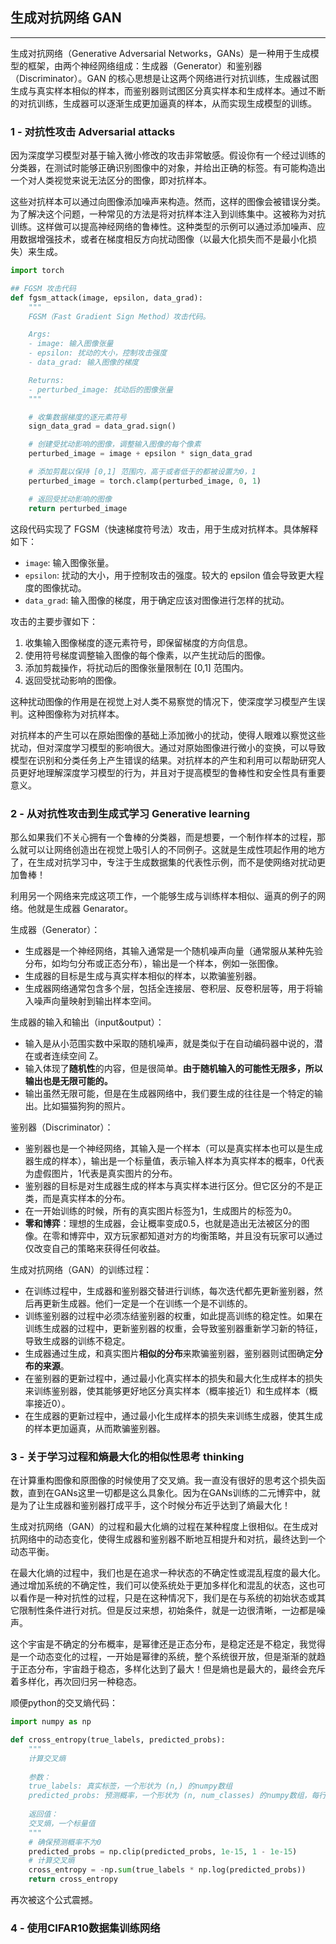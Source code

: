## 生成对抗网络 GAN

---

生成对抗网络（Generative Adversarial Networks，GANs）是一种用于生成模型的框架，由两个神经网络组成：生成器（Generator）和鉴别器（Discriminator）。GAN 的核心思想是让这两个网络进行对抗训练，生成器试图生成与真实样本相似的样本，而鉴别器则试图区分真实样本和生成样本。通过不断的对抗训练，生成器可以逐渐生成更加逼真的样本，从而实现生成模型的训练。

### 1 - 对抗性攻击 Adversarial attacks

因为深度学习模型对基于输入微小修改的攻击非常敏感。假设你有一个经过训练的分类器，在测试时能够正确识别图像中的对象，并给出正确的标签。有可能构造出一个对人类视觉来说无法区分的图像，即对抗样本。

这些对抗样本可以通过向图像添加噪声来构造。然而，这样的图像会被错误分类。为了解决这个问题，一种常见的方法是将对抗样本注入到训练集中。这被称为对抗训练。这样做可以提高神经网络的鲁棒性。这种类型的示例可以通过添加噪声、应用数据增强技术，或者在梯度相反方向扰动图像（以最大化损失而不是最小化损失）来生成。

```python
import torch

## FGSM 攻击代码
def fgsm_attack(image, epsilon, data_grad):
    """
    FGSM（Fast Gradient Sign Method）攻击代码。

    Args:
    - image: 输入图像张量
    - epsilon: 扰动的大小，控制攻击强度
    - data_grad: 输入图像的梯度

    Returns:
    - perturbed_image: 扰动后的图像张量
    """

    # 收集数据梯度的逐元素符号
    sign_data_grad = data_grad.sign()

    # 创建受扰动影响的图像，调整输入图像的每个像素
    perturbed_image = image + epsilon * sign_data_grad

    # 添加剪裁以保持 [0,1] 范围内，高于或者低于的都被设置为0，1
    perturbed_image = torch.clamp(perturbed_image, 0, 1)

    # 返回受扰动影响的图像
    return perturbed_image
```

这段代码实现了 FGSM（快速梯度符号法）攻击，用于生成对抗样本。具体解释如下：

- `image`: 输入图像张量。
- `epsilon`: 扰动的大小，用于控制攻击的强度。较大的 epsilon 值会导致更大程度的图像扰动。
- `data_grad`: 输入图像的梯度，用于确定应该对图像进行怎样的扰动。

攻击的主要步骤如下：

1. 收集输入图像梯度的逐元素符号，即保留梯度的方向信息。
2. 使用符号梯度调整输入图像的每个像素，以产生扰动后的图像。
3. 添加剪裁操作，将扰动后的图像张量限制在 [0,1] 范围内。
4. 返回受扰动影响的图像。

这种扰动图像的作用是在视觉上对人类不易察觉的情况下，使深度学习模型产生误判。这种图像称为对抗样本。

对抗样本的产生可以在原始图像的基础上添加微小的扰动，使得人眼难以察觉这些扰动，但对深度学习模型的影响很大。通过对原始图像进行微小的变换，可以导致模型在识别和分类任务上产生错误的结果。对抗样本的产生和利用可以帮助研究人员更好地理解深度学习模型的行为，并且对于提高模型的鲁棒性和安全性具有重要意义。

### 2 - 从对抗性攻击到生成式学习 Generative learning

那么如果我们不关心拥有一个鲁棒的分类器，而是想要，一个制作样本的过程，那么就可以让网络创造出在视觉上吸引人的不同例子。这就是生成性项起作用的地方了，在生成对抗学习中，专注于生成数据集的代表性示例，而不是使网络对扰动更加鲁棒！

利用另一个网络来完成这项工作，一个能够生成与训练样本相似、逼真的例子的网络。他就是生成器 Genarator。

生成器（Generator）：

- 生成器是一个神经网络，其输入通常是一个随机噪声向量（通常服从某种先验分布，如均匀分布或正态分布），输出是一个样本，例如一张图像。
- 生成器的目标是生成与真实样本相似的样本，以欺骗鉴别器。
- 生成器网络通常包含多个层，包括全连接层、卷积层、反卷积层等，用于将输入噪声向量映射到输出样本空间。

生成器的输入和输出（input&output）：

- 输入是从小范围实数中采取的随机噪声，就是类似于在自动编码器中说的，潜在或者连续空间 Z。
- 输入体现了**随机性**的内容，但是很简单。**由于随机输入的可能性无限多，所以输出也是无限可能的。**
- 输出虽然无限可能，但是在生成器网络中，我们要生成的往往是一个特定的输出。比如猫猫狗狗的照片。

鉴别器（Discriminator）：

- 鉴别器也是一个神经网络，其输入是一个样本（可以是真实样本也可以是生成器生成的样本），输出是一个标量值，表示输入样本为真实样本的概率，0代表为虚假图片，1代表是真实图片的分布。
- 鉴别器的目标是对生成器生成的样本与真实样本进行区分。但它区分的不是正类，而是真实样本的分布。
- 在一开始训练的时候，所有的真实图片标签为1，生成图片的标签为0。
- **零和博弈**：理想的生成器，会让概率变成0.5，也就是造出无法被区分的图像。在零和博弈中，双方玩家都知道对方的均衡策略，并且没有玩家可以通过仅改变自己的策略来获得任何收益。

生成对抗网络（GAN）的训练过程：

- 在训练过程中，生成器和鉴别器交替进行训练，每次迭代都先更新鉴别器，然后再更新生成器。他们一定是一个在训练一个是不训练的。
- 训练鉴别器的过程中必须冻结鉴别器的权重，如此提高训练的稳定性。如果在训练生成器的过程中，更新鉴别器的权重，会导致鉴别器重新学习新的特征，导致生成器的训练不稳定。
- 生成器通过生成，和真实图片**相似的分布**来欺骗鉴别器，鉴别器则试图确定**分布的来源**。
- 在鉴别器的更新过程中，通过最小化真实样本的损失和最大化生成样本的损失来训练鉴别器，使其能够更好地区分真实样本（概率接近1）和生成样本（概率接近0）。
- 在生成器的更新过程中，通过最小化生成样本的损失来训练生成器，使其生成的样本更加逼真，从而欺骗鉴别器。

### 3 - 关于学习过程和熵最大化的相似性思考 thinking

在计算重构图像和原图像的时候使用了交叉熵。我一直没有很好的思考这个损失函数，直到在GANs这里一切都是这么具象化。因为在GANs训练的二元博弈中，就是为了让生成器和鉴别器打成平手，这个时候分布近乎达到了熵最大化！

生成对抗网络（GAN）的过程和最大化熵的过程在某种程度上很相似。在生成对抗网络中的动态变化，使得生成器和鉴别器不断地互相提升和对抗，最终达到一个动态平衡。

在最大化熵的过程中，我们也是在追求一种状态的不确定性或混乱程度的最大化。通过增加系统的不确定性，我们可以使系统处于更加多样化和混乱的状态，这也可以看作是一种对抗性的过程，只是在这种情况下，我们是在与系统的初始状态或其它限制性条件进行对抗。但是反过来想，初始条件，就是一边很清晰，一边都是噪声。

这个宇宙是不确定的分布概率，是幂律还是正态分布，是稳定还是不稳定，我觉得是一个动态变化的过程，一开始是幂律的系统，整个系统很开放，但是渐渐的就趋于正态分布，宇宙趋于稳态，多样化达到了最大！但是熵也是最大的，最终会充斥着多样化，再次回归另一种稳态。

顺便python的交叉熵代码：

```python
import numpy as np

def cross_entropy(true_labels, predicted_probs):
    """
    计算交叉熵
    
    参数：
    true_labels: 真实标签，一个形状为 (n,) 的numpy数组
    predicted_probs: 预测概率，一个形状为 (n, num_classes) 的numpy数组，每行对应一个样本的预测概率分布
    
    返回值：
    交叉熵，一个标量值
    """
    # 确保预测概率不为0
    predicted_probs = np.clip(predicted_probs, 1e-15, 1 - 1e-15)
    # 计算交叉熵
    cross_entropy = -np.sum(true_labels * np.log(predicted_probs))
    return cross_entropy
```

再次被这个公式震撼。

### 4 - 使用CIFAR10数据集训练网络



